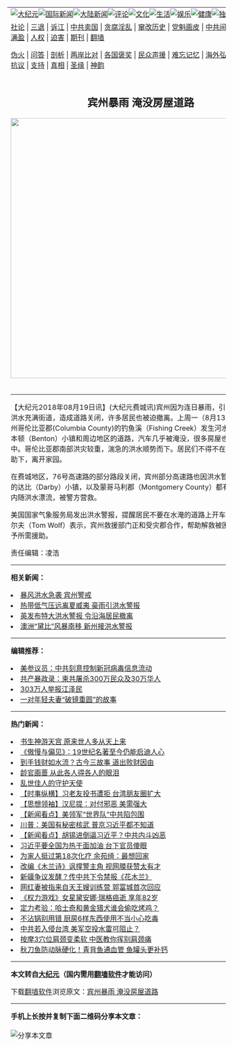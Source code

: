 <a name="1" id="1" target="_blank"></a><span id="1"></span>
<table align=center border="0"><tr><td colspan="2" VALIGN=TOP><a href="https://github.com/uadjvg3894/djy/blob/master/gb/nsc413.md#1"><img src="https://raw.githubusercontent.com/uadjvg3894/www/master/t/djy/1.jpg" title="大纪元"></a><a href="https://github.com/uadjvg3894/djy/blob/master/gb/n24hr.md#1"><img src="https://raw.githubusercontent.com/uadjvg3894/www/master/t/djy/3.jpg" title="国际新闻"></a><a href="https://github.com/uadjvg3894/djy/blob/master/gb/nsc413.md#1"><img src="https://raw.githubusercontent.com/uadjvg3894/www/master/t/djy/4.jpg" title="大陆新闻"></a><a href="https://github.com/uadjvg3894/djy/blob/master/gb/news392.md#1"><img src="https://raw.githubusercontent.com/uadjvg3894/www/master/t/djy/5.jpg" title="评论"></a><a href="https://github.com/uadjvg3894/djy/blob/master/gb/news2007.md#1"><img src="https://raw.githubusercontent.com/uadjvg3894/www/master/t/djy/6.jpg" title="文化"></a><a href="https://github.com/uadjvg3894/djy/blob/master/gb/news2008.md#1"><img src="https://raw.githubusercontent.com/uadjvg3894/www/master/t/djy/7.jpg" title="生活"></a><a href="https://github.com/uadjvg3894/djy/blob/master/gb/ncyule.md#1"><img src="https://raw.githubusercontent.com/uadjvg3894/www/master/t/djy/8.jpg" title="娱乐"></a><a href="https://github.com/uadjvg3894/djy/blob/master/gb/nsc1002.md#1"><img src="https://raw.githubusercontent.com/uadjvg3894/www/master/t/djy/9.jpg" title="健康"><a href="https://github.com/uadjvg3894/djy/blob/master/gb/nf6092.md#1"><img src="https://raw.githubusercontent.com/uadjvg3894/www/master/t/djy/10a.jpg" title="独家"></a><a href="https://github.com/uadjvg3894/djy/blob/master/gb/nf4514.md#1"><img src="https://raw.githubusercontent.com/uadjvg3894/www/master/t/djy/12a.jpg" title="头条"></a></td></tr>
<tr><td colspan="2" VALIGN=TOP><a target="_blank" href="https://github.com/uadjvg3894/djy/blob/master/gb/9p.md#1">社论</a> | <a target="_blank" href="https://github.com/uadjvg3894/djy/blob/master/gb/nf5657.md#1">三退</a> | <a target="_blank" href="https://github.com/uadjvg3894/djy/blob/master/gb/nf6124.md#1">诉江</a> | <a target="_blank" href="https://github.com/uadjvg3894/djy/blob/master/gb/nf1176117.md#1">中共卖国</a> | <a target="_blank" href="https://github.com/uadjvg3894/djy/blob/master/gb/nf5773.md#1">贪腐淫乱</a> | <a target="_blank" href="https://github.com/uadjvg3894/djy/blob/master/gb/nf1176115.md#1">窜改历史</a> | <a target="_blank" href="https://github.com/uadjvg3894/djy/blob/master/gb/nf1176107.md#1">党魁画皮</a> | <a target="_blank" href="https://github.com/uadjvg3894/djy/blob/master/gb/nf1320400.md#1">中共间谍</a> | <a target="_blank" href="https://github.com/uadjvg3894/djy/blob/master/gb/nf1176114.md#1">破坏传统</a> | <a target="_blank" href="https://github.com/uadjvg3894/ntdtv/blob/master/gb/prog447_1.md#1">恶贯满盈</a> | <a target="_blank" href="https://github.com/uadjvg3894/djy/blob/master/gb/ncid278.md#1">人权</a> | <a target="_blank" href="https://github.com/uadjvg3894/djy/blob/master/gb/nf1176111.md#1">迫害</a> | <a target="_blank" href="https://gitlab.com/szzdlab/mh-qikan/blob/master/README.md#1">期刊</a> | <a target="_blank" href="https://github.com/uadjvg3894/www/blob/master/README.md?zsrh#8">翻墙</a></p><p><a target="_blank" href="https://github.com/uadjvg3894/djy/blob/master/gb/nf5562.md#1">伪火</a> | <a target="_blank" href="https://github.com/uadjvg3894/djy/blob/master/gb/nf4378.md#1">问答</a> | <a target="_blank" href="https://github.com/uadjvg3894/djy/blob/master/gb/nf5792.md#1">剖析</a> | <a target="_blank" href="https://github.com/uadjvg3894/djy/blob/master/gb/nf5735.md#1">两岸比对</a> | <a target="_blank" href="https://github.com/uadjvg3894/djy/blob/master/gb/nf6119.md#1">各国褒奖</a> | <a target="_blank" href="https://github.com/uadjvg3894/djy/blob/master/gb/nf6120.md#1">民众声援</a> | <a target="_blank" href="https://github.com/uadjvg3894/djy/blob/master/gb/nf1188594.md#1">难忘记忆</a> | <a target="_blank" href="https://github.com/uadjvg3894/djy/blob/master/gb/nf3180.md#1">海外弘传</a> | <a target="_blank" href="https://github.com/uadjvg3894/djy/blob/master/gb/nf5410.md#1">万人上访</a> | <a target="_blank" href="https://github.com/uadjvg3894/ntdtv/blob/master/gb/prog1530_1.md#1">和平抗议</a> | <a target="_blank" href="https://github.com/uadjvg3894/djy/blob/master/gb/nf4386.md#1">支持</a> | <a target="_blank" href="https://github.com/uadjvg3894/djy/blob/master/gb/nf4389.md#1">真相</a> | <a target="_blank" href="https://github.com/uadjvg3894/djy/blob/master/gb/nf5790.md#1">圣缘</a> | <a target="_blank" href="https://github.com/uadjvg3894/djy/blob/master/gb/nf4786.md#1">神韵</a></td></tr>
<tr><td VALIGN=TOP width="626"><h2 align=center>宾州暴雨 淹没房屋道路</h2>
<img width="600" src="https://i.epochtimes.com/assets/uploads/2020/09/2a0e42ff33115d122cede6621004a38e-320x200.jpg" />
<h6></h6>
<hr>
	<p>【大纪元2018年08月19日讯】(大纪元费城讯)宾<ahref="http://www.ntdtv.com/xtr/gb/articlelistbytag_宾州.md#1">州</a>因为连日<ahref="http://www.ntdtv.com/xtr/gb/articlelistbytag_暴雨.md#1">暴雨</a>，引发河水外溢、<ahref="http://www.ntdtv.com/xtr/gb/articlelistbytag_洪水.md#1">洪水</a>充满街道，造成道路关闭，许多居民也被迫撤离。上周一（8月13日），<ahref="http://www.ntdtv.com/xtr/gb/articlelistbytag_暴雨.md#1">暴雨</a>使<ahref="http://www.ntdtv.com/xtr/gb/articlelistbytag_宾州.md#1">宾州</a>哥伦比亚郡(Columbia County)的钓鱼溪（Fishing Creek）发生河水外溢，淹没了本顿（Benton）小镇和周边地区的道路，汽车几乎被淹没，很多房屋也浸泡在洪水中。哥伦比亚郡南部<ahref="https://github.com/uadjvg3894/djy/blob/master/gb/tag/%E6%B4%AA%E7%81%BE.md#1">洪灾</a>较重，湍急的洪水顺势而下。居民们不得不在救援人员的帮助下，离开家园。</p>
<p>在费城地区，76号高速路的部分路段关闭，<ahref="https://github.com/uadjvg3894/djy/blob/master/gb/tag/%E5%AE%BE%E5%B7%9E.md#1">宾州</a>部分高速路也因洪水暂时关闭。宾州的达比（Darby）小镇，以及蒙哥马利郡（Montgomery County）都有司机被困车内随洪水漂流，被警方营救。</p>
<p>美国国家气象服务局发出<ahref="https://github.com/uadjvg3894/djy/blob/master/gb/tag/%E6%B4%AA%E6%B0%B4%E8%AD%A6%E6%8A%A5.md#1">洪水警报</a>，提醒居民不要在水淹的道路上开车。<ahref="https://github.com/uadjvg3894/djy/blob/master/gb/tag/%E5%AE%BE%E5%B7%9E.md#1">宾州</a>州长沃尔夫（Tom Wolf）表示，宾州救援部门正和受灾郡合作，帮助解救被困的居民，并给予所需援助。</p>
<p>责任编辑：凌浩</p>
	
<hr>


<strong>相关新闻：</strong>
<li><a href="https://github.com/uadjvg3894/djy/blob/master/gb/13/6/29/n3905224.md#1">暴风洪水急袭 宾州警戒</a></li>
<li><a href="https://github.com/uadjvg3894/djy/blob/master/gb/15/8/25/n4512364.md#1">热带低气压远离夏威夷 豪雨引洪水警报</a></li>
<li><a href="https://github.com/uadjvg3894/djy/blob/master/gb/17/1/13/n8699041.md#1">英发布特大洪水警报 令沿海居民撤离</a></li>
<li><a href="https://github.com/uadjvg3894/djy/blob/master/gb/17/3/30/n8983298.md#1">澳洲“黛比”风暴南移 新州接洪水警报</a></li>
<hr>


<strong>编辑推荐：</strong>
<li><a href="https://github.com/onzhi266/djy/blob/master/gb/20/2/22/n11887949.md#1">美参议员：中共刻意控制新冠病毒信息流动</a></li>
<li><a href="https://github.com/tsiac2612/djy/blob/master/gb/19/5/8/n11241790.md#1" target="_blank">共产暴政录：柬共屠杀300万民众及30万华人</a></li><li><a href="https://github.com/uadjvg3894/djy/blob/master/gb/18/12/9/n10900044.md?dfh#1" target="_blank">303万人举报江泽民</a></li><li><a href="https://github.com/tsiac2612/djy/blob/master/gb/19/7/9/n11374288.md#1" target="_blank">一对年轻夫妻“破镜重圆”的故事</a></li>
<hr>

<strong>热门新闻：</strong>
<li><a href="https://github.com/uadjvg3894/djy/blob/master/gb/20/9/3/n12378183.md#1">书生神游天宫 原来世人多从天上来</a></li>
<li><a href="https://github.com/uadjvg3894/djy/blob/master/gb/20/9/2/n12374931.md#1">《傲慢与偏见》：19世纪名著至今仍能启迪人心</a></li>
<li><a href="https://github.com/uadjvg3894/djy/blob/master/gb/20/8/23/n12352129.md#1">到手钱财如水流？古今三故事 道出败财因由</a></li>
<li><a href="https://github.com/uadjvg3894/djy/blob/master/gb/20/6/21/n12202372.md#1">龄官画蔷  从此各人得各人的眼泪</a></li>
<li><a href="https://github.com/uadjvg3894/djy/blob/master/gb/20/9/8/n12388668.md#1">乱世佳人的守护天使</a></li>
<li><a href="https://github.com/uadjvg3894/djy/blob/master/gb/20/9/11/n12397399.md#1">【时事纵横】习老友投书遭拒 台湾朋友圈扩大</a></li>
<li><a href="https://github.com/uadjvg3894/djy/blob/master/gb/20/8/23/n12350795.md#1">【思想领袖】汉尼提：对付邪恶 美需强大</a></li>
<li><a href="https://github.com/uadjvg3894/djy/blob/master/gb/20/9/11/n12397551.md#1">【新闻看点】美领军“世界队”中共陷包围</a></li>
<li><a href="https://github.com/uadjvg3894/djy/blob/master/gb/20/9/10/n12394255.md#1">川普：美国有秘密核武 普京习近平都不知道</a></li>
<li><a href="https://github.com/uadjvg3894/djy/blob/master/gb/20/9/9/n12392473.md#1">【新闻看点】胡锡进倒逼习近平？中共内斗凶恶</a></li>
<li><a href="https://github.com/uadjvg3894/djy/blob/master/gb/20/9/10/n12394675.md#1">习近平要全国为热干面加油 台下官员傻眼</a></li>
<li><a href="https://github.com/uadjvg3894/djy/blob/master/gb/20/9/9/n12391838.md#1">为家人挺过第18次化疗 余苑绮：最想回家</a></li>
<li><a href="https://github.com/uadjvg3894/djy/blob/master/gb/20/9/8/n12390081.md#1">改编《木兰诗》讽撑警主角 视网膜获赞太有才</a></li>
<li><a href="https://github.com/uadjvg3894/djy/blob/master/gb/20/9/10/n12395006.md#1">新疆争议发酵？传中共下令禁报《花木兰》</a></li>
<li><a href="https://github.com/uadjvg3894/djy/blob/master/gb/20/9/9/n12392623.md#1">网红妻被指来自天王嫂训练营 郭富城首次回应</a></li>
<li><a href="https://github.com/uadjvg3894/djy/blob/master/gb/20/9/10/n12395276.md#1">《权力游戏》女星黛安娜·瑞格癌逝 享年82岁</a></li>
<li><a href="https://github.com/uadjvg3894/djy/blob/master/gb/20/9/9/n12390935.md#1">定力考验：哈士奇和黄金猎犬谁会偷吃烤鸡？</a></li>
<li><a href="https://github.com/uadjvg3894/djy/blob/master/gb/20/9/9/n12392244.md#1">不沾锅别用错 厨房6样东西使用不当小心吃毒</a></li>
<li><a href="https://github.com/uadjvg3894/djy/blob/master/gb/20/9/9/n12391179.md#1">中共若入侵台湾 美军空投水雷可阻止？</a></li>
<li><a href="https://github.com/uadjvg3894/djy/blob/master/gb/20/9/9/n12392319.md#1">按摩3穴位肩颈变柔软 中医教你挥别肩颈痛</a></li>
<li><a href="https://github.com/uadjvg3894/djy/blob/master/gb/20/9/9/n12391959.md#1">秋刀鱼防动脉硬化！青背鱼通血管 鱼罐头更补钙</a></li>
<hr>

<strong>本文转自<a href="https://www.epochtimes.com">大纪元</a>（国内需用<a href="https://github.com/uadjvg3894/www/blob/master/README.md#8">翻墙软件</a>才能访问）</strong><p>下载<a href="https://github.com/uadjvg3894/www/blob/master/README.md#8">翻墙软件</a>浏览原文：<a href="https://www.epochtimes.com/gb/18/8/18/n10648964.htm">宾州暴雨 淹没房屋道路</a></p><hr>

<strong>手机上长按并复制下面二维码分享本文章：</strong><br><br><img src="http://www.szzd.org/v.php?action=qrcode&url=https://github.com/uadjvg3894/djy/blob/master/gb/18/8/18/n10648964.md%231" title="分享本文章"></td><td VALIGN=TOP><a href="https://github.com/uadjvg3894/djy/blob/master/gb/16/1/21/n4622075.md?dfh#1" target="_blank"><img src="https://raw.githubusercontent.com/uadjvg3894/djy/master/gb/300/wei-f1.jpg" title="中共的伪火骗局"  alt="中共的伪火骗局"></a><br><a href="https://github.com/uadjvg3894/www/blob/master/README.md?dfh#9" target="_blank"><img src="https://raw.githubusercontent.com/uadjvg3894/djy/master/gb/300/yong-h.jpg" title="永恒的见证"  alt="永恒的见证"></a><br><a href="https://github.com/uadjvg3894/djy/blob/master/gb/13/9/29/n3974789.md?dfh#1" target="_blank"><img src="https://raw.githubusercontent.com/uadjvg3894/djy/master/gb/300/shang-lnz.jpg" title="善良女子被中共投男牢"  alt="善良女子被中共投男牢"></a><br><a href="https://github.com/uadjvg3894/djy/blob/master/gb/16/3/16/n4663449.md?dfh#1" target="_blank"><img src="https://raw.githubusercontent.com/uadjvg3894/djy/master/gb/300/huo-z3.jpg" title="警卫目击活摘器官"  alt="警卫目击活摘器官"></a><br><a href="https://github.com/uadjvg3894/djy/blob/master/gb/16/8/7/n8177641.md?dfh#1" target="_blank"><img src="https://raw.githubusercontent.com/uadjvg3894/djy/master/gb/300/huo-z4.jpg" title="证人描述活摘恐怖"  alt="证人描述活摘恐怖"></a><br><a href="https://github.com/uadjvg3894/djy/blob/master/gb/10/4/19/n2881569.md?dfh#1" target="_blank"><img src="https://raw.githubusercontent.com/uadjvg3894/djy/master/gb/300/huo-z1.jpg" title="揭开活摘器官黑幕"  alt="揭开活摘器官黑幕"></a><br><a href="https://github.com/uadjvg3894/djy/blob/master/gb/10/11/7/n3077476.md?dfh#1" target="_blank"><img src="https://raw.githubusercontent.com/uadjvg3894/djy/master/gb/300/ma-ks.jpg" title="马克思的成魔之路"  alt="马克思的成魔之路"></a><br><a href="https://github.com/uadjvg3894/djy/blob/master/gb/14/6/9/n4173977.md?dfh#1" target="_blank"><img src="https://raw.githubusercontent.com/uadjvg3894/djy/master/gb/300/chang-zs.jpg" title="藏字石 蕴天机"  alt="藏字石 蕴天机"></a><br><a href="https://github.com/uadjvg3894/djy/blob/master/gb/18/5/10/n10381511.md?dfh#1" target="_blank"><img src="https://raw.githubusercontent.com/uadjvg3894/djy/master/gb/300/st1.jpg" title="关注3亿人三退"  alt="关注3亿人三退"></a><br><a href="https://github.com/uadjvg3894/djy/blob/master/gb/18/3/21/n10237682.md?dfh#1" target="_blank"><img src="https://raw.githubusercontent.com/uadjvg3894/djy/master/gb/300/jie-t.jpg" title="解体中共复兴中华"  alt="解体中共复兴中华"></a><br><a href="https://github.com/uadjvg3894/djy/blob/master/gb/9/2/9/n2422991.md?dfh#1" target="_blank"><img src="https://raw.githubusercontent.com/uadjvg3894/djy/master/gb/300/gao-zs.jpg" title="中共迫害良心律师"  alt="中共迫害良心律师"></a><br><a href="https://github.com/uadjvg3894/djy/blob/master/gb/18/12/9/n10900044.md?dfh#1" target="_blank"><img src="https://raw.githubusercontent.com/uadjvg3894/djy/master/gb/300/sj1.jpg" title="303万人举报江泽民"  alt="303万人举报江泽民"></a><br><a href="https://github.com/uadjvg3894/djy/blob/master/gb/18/8/28/n10672014.md?dfh#1" target="_blank"><img src="https://raw.githubusercontent.com/uadjvg3894/djy/master/gb/300/sj2.jpg" title="这些官员为何起诉江泽民"  alt="这些官员为何起诉江泽民"></a><br><a href="https://github.com/uadjvg3894/djy/blob/master/gb/8/12/18/n2367165.md?dfh#1" target="_blank"><img src="https://raw.githubusercontent.com/uadjvg3894/djy/master/gb/300/liangan.jpg" title="海峡两岸的强烈对比"  alt="海峡两岸的强烈对比"></a><br><a href="https://github.com/uadjvg3894/djy/blob/master/gb/15/12/10/n4593139.md?dfh#1" target="_blank"><img src="https://raw.githubusercontent.com/uadjvg3894/djy/master/gb/300/jia-ndzl.jpg" title="加拿大总理的贺信"  alt="加拿大总理的贺信"></a><br><a href="https://github.com/uadjvg3894/djy/blob/master/gb/11/6/17/n3289382.md?dfh#1" target="_blank"><img src="https://raw.githubusercontent.com/uadjvg3894/djy/master/gb/300/xiao-wd.jpg" title="探寻真相兼听则明"  alt="探寻真相兼听则明"></a><br><a href="https://github.com/uadjvg3894/djy/blob/master/gb/18/10/27/n10812623.md?dfh#1" target="_blank"><img src="https://raw.githubusercontent.com/uadjvg3894/djy/master/gb/300/yindu.jpg" title="印度媒体报道东方"  alt="印度媒体报道东方"></a><br><a href="https://github.com/uadjvg3894/djy/blob/master/gb/18/6/9/n10469652.md?dfh#1" target="_blank"><img src="https://raw.githubusercontent.com/uadjvg3894/djy/master/gb/300/xie-j.jpg" title="不一样的海外校园"  alt="不一样的海外校园"></a><br><a href="https://github.com/uadjvg3894/djy/blob/master/gb/7/4/5/n1669415.md?dfh#1" target="_blank"><img src="https://raw.githubusercontent.com/uadjvg3894/djy/master/gb/300/li-up.jpg" title="从大师到徒弟的传奇"  alt="从大师到徒弟的传奇"></a><br><a href="https://github.com/uadjvg3894/djy/blob/master/gb/17/5/26/n9191512.md?dfh#1" target="_blank"><img src="https://raw.githubusercontent.com/uadjvg3894/djy/master/gb/300/zfl2.jpg" title="亿万人与东方一本奇书"  alt="亿万人与东方一本奇书"></a><br><a href="https://github.com/uadjvg3894/djy/blob/master/gb/13/11/27/n4020290.md?dfh#1" target="_blank"><img src="https://raw.githubusercontent.com/uadjvg3894/djy/master/gb/300/zhen-h.jpg" title="大陆见不到的震撼场面"  alt="大陆见不到的震撼场面"></a><br><a href="https://github.com/uadjvg3894/djy/blob/master/gb/15/7/17/n4482910.md?dfh#1" target="_blank"><img src="https://raw.githubusercontent.com/uadjvg3894/djy/master/gb/300/dalu-sk.jpg" title="人心向善 大陆当初盛况"  alt="人心向善 大陆当初盛况"></a><br><a href="https://github.com/uadjvg3894/djy/blob/master/gb/19/1/5/n10955468.md?dfh#1" target="_blank"><img src="https://raw.githubusercontent.com/uadjvg3894/djy/master/gb/300/zfl1.jpg" title="追寻真理 这书讲什么"  alt="追寻真理 这书讲什么"></a><br><a href="https://github.com/uadjvg3894/www/blob/master/README.md?dfh#1" target="_blank"><img src="https://raw.githubusercontent.com/uadjvg3894/djy/master/gb/300/fq1.jpg" title="下载免费翻墙软件"  alt="下载免费翻墙软件"></a><br></td></tr></table>

